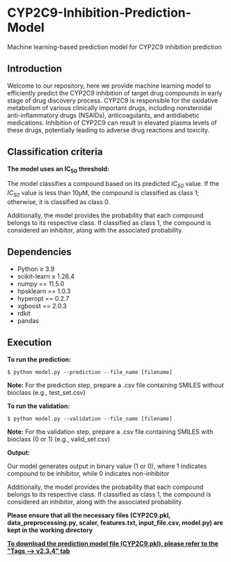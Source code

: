 # CYP2C9-Inhibition-Prediction-Model
Machine learning-based prediction model for CYP2C9 inhibition prediction

## Introduction ## 

Welcome to our repository, here we provide machine learning model to efficiently predict the CYP2C9 inhibition of target drug compounds in early stage of drug discovery process. CYP2C9 is responsible for the oxidative metabolism of various clinically important drugs, including nonsteroidal anti-inflammatory drugs (NSAIDs), anticoagulants, and antidiabetic medications. Inhibition of CYP2C9 can result in elevated plasma levels of these drugs, potentially leading to adverse drug reactions and toxicity.

## Classification criteria ##
<strong>The model uses an IC<sub>50</sub> threshold:</strong>

The model classifies a compound based on its predicted <em>IC<sub>50</sub></em> value. If the <em>IC<sub>50</sub></em> value is less than 10μM, the compound is classified as class 1; otherwise, it is classified as class 0. 

Additionally, the model provides the probability that each compound belongs to its respective class. If classified as class 1, the compound is considered an inhibitor, along with the associated probability.

## Dependencies ##

- Python ≥ 3.9
- scikit-learn ≥ 1.26.4
- numpy == 11.5.0
- hpsklearn == 1.0.3
- hyperopt == 0.2.7
- xgboost == 2.0.3
- rdkit
- pandas

## Execution ##
**To run the prediction:**

```
$ python model.py --prediction --file_name [filename]
```
<strong>Note:</strong> For the prediction step, prepare a .csv file containing SMILES without bioclass (e.g., test_set.csv)

**To run the validation:**

```
$ python model.py --validation --file_name [filename]
```
<strong>Note:</strong> For the validation step, prepare a .csv file containing SMILES with bioclass (0 or 1) (e.g., valid_set.csv)

**Output:**

Our model generates output in binary value (1 or 0), where 1 indicates compound to be inhibitor, while 0 indicates non-inhibitor

Additionally, the model provides the probability that each compound belongs to its respective class. If classified as class 1, the compound is considered an inhibitor, along with the associated probability.
 
**Please ensure that all the necessary files (CYP2C9.pkl, data_preprocessing.py, scaler, features.txt, input_file.csv, model.py) are kept in the working directory**

**<ins>To download the prediction model file (CYP2C9.pkl), please refer to the "Tags --> v2.3.4" tab</ins>**
